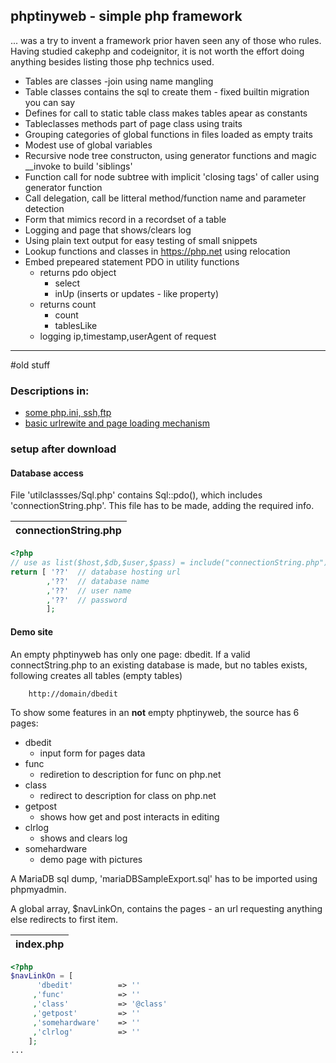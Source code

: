 ## phptinyweb  - simple php framework

... was a try to invent a framework prior haven seen any of those who rules. Having studied cakephp and codeignitor, it is not worth the effort doing anything besides listing those php technics used.

- Tables are classes -join using name mangling
- Table classes contains the sql to create them - fixed builtin migration you can say
- Defines for call to static table class makes tables apear as constants
- Tableclasses methods part of page class using traits
- Grouping categories of global functions in files loaded as empty traits 
- Modest use of global variables
- Recursive node tree constructon, using generator functions and magic \_\_invoke to build 'siblings'
- Function call for node subtree with implicit 'closing tags' of caller using generator function
- Call delegation, call be litteral method/function name and parameter detection
- Form that mimics record in a recordset of a table
- Logging and page that shows/clears log
- Using plain text output for easy testing of small snippets
- Lookup functions and classes in https://php.net using relocation
- Embed prepeared statement PDO in utility functions
    - returns pdo object
        - select
        - inUp (inserts or updates - like property)
    - returns count
        - count
        - tablesLike
    - logging ip,timestamp,userAgent of request

---
#old stuff
### Descriptions in:

- [some php.ini, ssh,ftp](doc/someUbuntuSetup.md)
- [basic urlrewite and page loading mechanism](doc/pageRendering.md) 


### setup after download

#### Database access

File 'utilclassses/Sql.php' contains Sql::pdo(), which includes 'connectionString.php'. This file has to be made, adding the required info.

|connectionString.php
|---
```php
<?php
// use as list($host,$db,$user,$pass) = include("connectionString.php");
return [ '??'  // database hosting url
        ,'??'  // database name
        ,'??'  // user name
        ,'??'  // password
        ];
```
#### Demo site

An empty phptinyweb has only one page: dbedit. If a valid connectString.php to an existing database is made, but no tables exists, following creates all tables (empty tables)
```
    http://domain/dbedit
```

To  show some features in an __not__ empty phptinyweb, the source has 6 pages:

- dbedit
    - input form for pages data
- func
    - rediretion to description for func on php.net
- class
    - redirect to description for class on php.net
- getpost
    - shows how get and post interacts in editing
- clrlog
    - shows and clears log
- somehardware
    - demo page with pictures
    
A MariaDB sql dump, 'mariaDBSampleExport.sql' has to be imported using phpmyadmin.   

A global array, $navLinkOn, contains the pages - an url requesting anything else redirects to first item.

|index.php
|---
```php
<?php
$navLinkOn = [
      'dbedit'          => ''
     ,'func'            => ''
     ,'class'           => '@class'
     ,'getpost'         => ''
     ,'somehardware'    => ''
     ,'clrlog'          => ''
    ];
...
```
